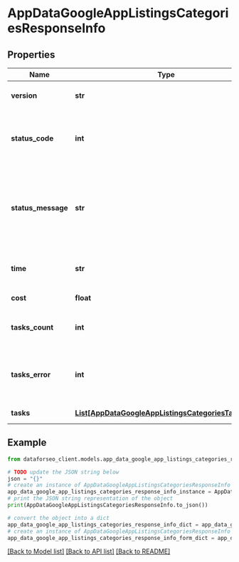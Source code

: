 # AppDataGoogleAppListingsCategoriesResponseInfo


## Properties

Name | Type | Description | Notes
------------ | ------------- | ------------- | -------------
**version** | **str** | the current version of the API | [optional] 
**status_code** | **int** | general status code you can find the full list of the response codes here | [optional] 
**status_message** | **str** | general informational message you can find the full list of general informational messages here | [optional] 
**time** | **str** | total execution time, seconds | [optional] 
**cost** | **float** | total tasks cost, USD | [optional] 
**tasks_count** | **int** | the number of tasks in the tasks array | [optional] 
**tasks_error** | **int** | the number of tasks in the tasks array returned with an error | [optional] 
**tasks** | [**List[AppDataGoogleAppListingsCategoriesTaskInfo]**](AppDataGoogleAppListingsCategoriesTaskInfo.md) | array of tasks | [optional] 

## Example

```python
from dataforseo_client.models.app_data_google_app_listings_categories_response_info import AppDataGoogleAppListingsCategoriesResponseInfo

# TODO update the JSON string below
json = "{}"
# create an instance of AppDataGoogleAppListingsCategoriesResponseInfo from a JSON string
app_data_google_app_listings_categories_response_info_instance = AppDataGoogleAppListingsCategoriesResponseInfo.from_json(json)
# print the JSON string representation of the object
print(AppDataGoogleAppListingsCategoriesResponseInfo.to_json())

# convert the object into a dict
app_data_google_app_listings_categories_response_info_dict = app_data_google_app_listings_categories_response_info_instance.to_dict()
# create an instance of AppDataGoogleAppListingsCategoriesResponseInfo from a dict
app_data_google_app_listings_categories_response_info_form_dict = app_data_google_app_listings_categories_response_info.from_dict(app_data_google_app_listings_categories_response_info_dict)
```
[[Back to Model list]](../README.md#documentation-for-models) [[Back to API list]](../README.md#documentation-for-api-endpoints) [[Back to README]](../README.md)


